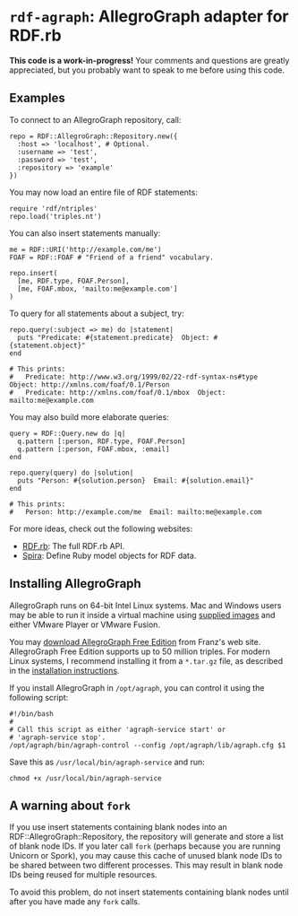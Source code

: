 # `rdf-agraph`: AllegroGraph adapter for RDF.rb

**This code is a work-in-progress!** Your comments and questions are
greatly appreciated, but you probably want to speak to me before using this
code.

## Examples

To connect to an AllegroGraph repository, call:

    repo = RDF::AllegroGraph::Repository.new({
      :host => 'localhost', # Optional.
      :username => 'test',
      :password => 'test',
      :repository => 'example'
    })

You may now load an entire file of RDF statements:

    require 'rdf/ntriples'
    repo.load('triples.nt')

You can also insert statements manually:

    me = RDF::URI('http://example.com/me') 
    FOAF = RDF::FOAF # "Friend of a friend" vocabulary.
    
    repo.insert(
      [me, RDF.type, FOAF.Person],
      [me, FOAF.mbox, 'mailto:me@example.com']
    )

To query for all statements about a subject, try:

    repo.query(:subject => me) do |statement|
      puts "Predicate: #{statement.predicate}  Object: #{statement.object}"
    end
    
    # This prints:
    #   Predicate: http://www.w3.org/1999/02/22-rdf-syntax-ns#type  Object: http://xmlns.com/foaf/0.1/Person
    #   Predicate: http://xmlns.com/foaf/0.1/mbox  Object: mailto:me@example.com

You may also build more elaborate queries:

    query = RDF::Query.new do |q|
      q.pattern [:person, RDF.type, FOAF.Person]
      q.pattern [:person, FOAF.mbox, :email]
    end
    
    repo.query(query) do |solution|
      puts "Person: #{solution.person}  Email: #{solution.email}"
    end
    
    # This prints:
    #   Person: http://example.com/me  Email: mailto:me@example.com

For more ideas, check out the following websites:

* [RDF.rb][rdfrb]: The full RDF.rb API.
* [Spira][spira]: Define Ruby model objects for RDF data.

[rdfrb]: http://rdf.rubyforge.org/
[spira]: http://spira.rubyforge.org/

## Installing AllegroGraph

AllegroGraph runs on 64-bit Intel Linux systems.  Mac and Windows users may
be able to run it inside a virtual machine using [supplied images][vm] and
either VMware Player or VMware Fusion.

You may [download AllegroGraph Free Edition][free] from Franz's web site.
AllegroGraph Free Edition supports up to 50 million triples.  For modern
Linux systems, I recommend installing it from a `*.tar.gz` file, as
described in the [installation instructions][install].

If you install AllegroGraph in `/opt/agraph`, you can control it using the
following script:

    #!/bin/bash
    #
    # Call this script as either 'agraph-service start' or
    # 'agraph-service stop'.
    /opt/agraph/bin/agraph-control --config /opt/agraph/lib/agraph.cfg $1

Save this as `/usr/local/bin/agraph-service` and run:

    chmod +x /usr/local/bin/agraph-service

[vm]: http://www.franz.com/agraph/allegrograph/vm.lhtml
[free]: http://www.franz.com/downloads/clp/ag_survey
[install]: http://www.franz.com/agraph/support/documentation/v4/server-installation.html

## A warning about `fork`

If you use insert statements containing blank nodes into an
RDF::AllegroGraph::Repository, the repository will generate and store a
list of blank node IDs.  If you later call `fork` (perhaps because you are
running Unicorn or Spork), you may cause this cache of unused blank node
IDs to be shared between two different processes.  This may result in blank
node IDs being reused for multiple resources.

To avoid this problem, do not insert statements containing blank nodes
until after you have made any `fork` calls.
